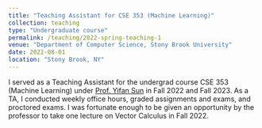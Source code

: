 ```yaml
---
title: "Teaching Assistant for CSE 353 (Machine Learning)"
collection: teaching
type: "Undergraduate course"
permalink: /teaching/2022-spring-teaching-1
venue: "Department of Computer Science, Stony Brook University"
date: 2022-08-01
location: "Stony Brook, NY"
---
```


I served as a Teaching Assistant for the undergrad course CSE 353 (Machine Learning) under [Prof. Yifan Sun](https://sites.google.com/site/yifansunwebsite) in Fall 2022 and Fall 2023. As a TA, I conducted weekly office hours, graded assignments and exams, and proctored exams. I was fortunate enough to be given an opportunity by the professor to take one lecture on Vector Calculus in Fall 2022.